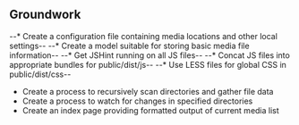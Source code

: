 Groundwork
----------
--* Create a configuration file containing media locations and other local settings--
--* Create a model suitable for storing basic media file information--
--* Get JSHint running on all JS files--
--* Concat JS files into appropriate bundles for public/dist/js--
--* Use LESS files for global CSS in public/dist/css--
* Create a process to recursively scan directories and gather file data
* Create a process to watch for changes in specified directories
* Create an index page providing formatted output of current media list
